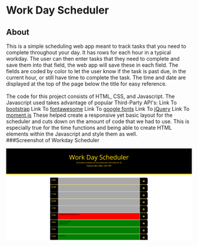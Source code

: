 # Work Day Scheduler

## About

 This is a simple scheduling web app meant to track tasks that you need to complete throughout your day. It has rows for each hour in a typical workday. The user can then enter tasks that they need to complete and save them into that field, the web app will save these in each field. The fields are coded by color to let the user know if the task is past due, in the current hour, or still have time to complete the task. The time and date are displayed at the top of the page below the title for easy reference.  
</br>
 The code for this project consists of HTML, CSS, and Javascript. The Javascript used takes advantage of popular Third-Party API's:
 Link To [bootstrap](https://getbootstrap.com/)
 Link To [fontawesome](https://fontawesome.com/)
 Link To [google fonts](https://fonts.google.com/)
 Link To [jQuery](https://jquery.com/)
 Link To [moment.js](https://momentjs.com/)
 These helped create a responsive yet basic layout for the scheduler and cuts down on the amount of code that we had to use. This is especially true for the time functions and being able to create HTML elements within the Javascript and style them as well. 
</br>
 ###Screenshot of Workday Scheduler

 ![Workday Scheduler](./assets/images/scheduler.png)